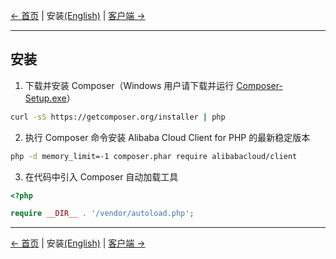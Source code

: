 [← 首页](../README-CN.md) | 安装[(English)](Installation-EN.md) | [客户端 →](Request-CN.md)
***

## 安装
1. 下载并安装 Composer（Windows 用户请下载并运行 [Composer-Setup.exe](https://getcomposer.org/Composer-Setup.exe)）
```bash
curl -sS https://getcomposer.org/installer | php
```

2. 执行 Composer 命令安装 Alibaba Cloud Client for PHP 的最新稳定版本
```bash
php -d memory_limit=-1 composer.phar require alibabacloud/client
```

3. 在代码中引入 Composer 自动加载工具
```php
<?php

require __DIR__ . '/vendor/autoload.php'; 
```

***
[← 首页](../README-CN.md) | 安装[(English)](Installation-EN.md) | [客户端 →](Request-CN.md)
